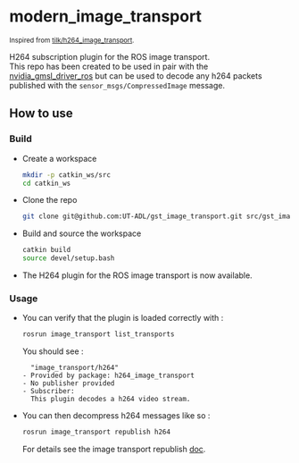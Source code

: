 # modern_image_transport

<sup>Inspired from [tilk/h264_image_transport](https://github.com/tilk/h264_image_transport).</sup>

H264 subscription plugin for the ROS image transport.  
This repo has been created to be used in pair with
the [nvidia_gmsl_driver_ros](https://github.com/UT-ADL/nvidia_gmsl_driver_ros) but can be used to decode any h264
packets published with the `sensor_msgs/CompressedImage` message.

## How to use

### Build

- Create a workspace
  ```bash
  mkdir -p catkin_ws/src
  cd catkin_ws
  ```
- Clone the repo
  ```bash
  git clone git@github.com:UT-ADL/gst_image_transport.git src/gst_image_transport
  ```
- Build and source the workspace
  ```bash
  catkin build
  source devel/setup.bash
  ```
- The H264 plugin for the ROS image transport is now available.

### Usage

- You can verify that the plugin is loaded correctly with :
  ```bash
  rosrun image_transport list_transports
  ```

  You should see :
  ```
    "image_transport/h264"
  - Provided by package: h264_image_transport
  - No publisher provided
  - Subscriber:
    This plugin decodes a h264 video stream.
  ```
- You can then decompress h264 messages like so :
  ```bash
  rosrun image_transport republish h264
  ```
  For details see the image transport republish [doc](http://wiki.ros.org/image_transport#Nodes).
